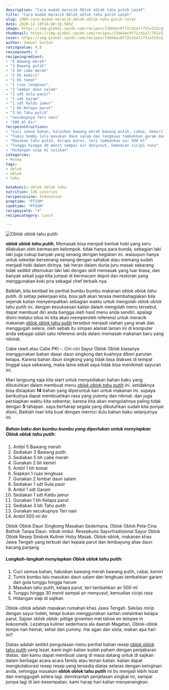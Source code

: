 ```yaml
---
description: "Cara mudah meracik Oblok oblok tahu putih Lezat"
title: "Cara mudah meracik Oblok oblok tahu putih Lezat"
slug: 1905-cara-mudah-meracik-oblok-oblok-tahu-putih-lezat
date: 2020-12-18T14:40:32.945Z
image: https://img-global.cpcdn.com/recipes/13b64ac0f72cd1a7/751x532cq70/oblok-oblok-tahu-putih-foto-resep-utama.jpg
thumbnail: https://img-global.cpcdn.com/recipes/13b64ac0f72cd1a7/751x532cq70/oblok-oblok-tahu-putih-foto-resep-utama.jpg
cover: https://img-global.cpcdn.com/recipes/13b64ac0f72cd1a7/751x532cq70/oblok-oblok-tahu-putih-foto-resep-utama.jpg
author: Samuel Sutton
ratingvalue: 4.8
reviewcount: 5
recipeingredient:
- "5 Bawang merah"
- "3 Bawang putih"
- "5 bh cabe merah"
- "2 bh kemiri"
- "1 bh tomat"
- "1 ruas lengkuas"
- "2 lembar daun salam"
- "1 sdt Gula pasir"
- "1 sdt Garam"
- "1 sdt Kaldu jamur"
- "1 bh Kelapa parut"
- "3 bh Tahu putih"
- "secukupnya Teri nasi"
- "500 ml Air"
recipeinstructions:
- "Cuci semua bahan, haluskan bawang merah bawang putih, cabai, kemiri"
- "Tumis bumbu lalu masukan daun salam dan lengkuas tambahkan garam dan gula tunggu hingga harum"
- "Masukan tahu putih, kelapa parut, teri tambahkan air 500 ml"
- "Tunggu hingga 30 menit sampai air menyusut, kemudian cicipi rasa"
- "Hidangan siap di sajikan"
categories:
- Resep
tags:
- oblok
- oblok
- tahu

katakunci: oblok oblok tahu 
nutrition: 138 calories
recipecuisine: Indonesian
preptime: "PT33M"
cooktime: "PT45M"
recipeyield: "4"
recipecategory: Lunch

---
```



![Oblok oblok tahu putih](https://img-global.cpcdn.com/recipes/13b64ac0f72cd1a7/751x532cq70/oblok-oblok-tahu-putih-foto-resep-utama.jpg)

<b><i>oblok oblok tahu putih</i></b>, Memasak bisa menjadi bentuk hobi yang seru dilakukan oleh bermacam kelompok. tidak hanya para bunda, sebagian laki laki juga cukup banyak yang senang dengan kegiatan ini. walaupun hanya untuk sekedar bersenang senang dengan sahabat atau memang sudah menjadi hobi dalam dirinya. tak heran dalam dunia juru masak sekarang tidak sedikit ditemukan laki laki dengan skill memasak yang luar biasa, dan banyak sekali juga kita jumpai di bermacam depot dan restoran yang menggunakan koki pria sebagai chef terbaik nya.

Baiklah, kita kembali ke perihal bumbu bumbu makanan <i>oblok oblok tahu putih</i>. di setiap pekerjaan kita, bisa jadi akan terasa membahagiakan bila sejenak kalian menyempatkan sebagian waktu untuk mengolah oblok oblok tahu putih ini. dengan kesuksesan kalian dalam mengolah menu tersebut, dapat membuat diri anda bangga oleh hasil menu anda sendiri. apalagi disini melalui situs ini kita akan memperoleh referensi untuk meracik makanan <u>oblok oblok tahu putih</u> tersebut menjadi olahan yang enak dan menggugah selera, oleh sebab itu simpan alamat laman ini di komputer anda sebagai salah satu referensi anda dalam memasak makanan baru yang nikmat.

Cabe rawit atau Cabe PKI -. Ciri-ciri Sayur Oblok Oblok biasanya menggunakan bahan dasar daun singkong dan kuahnya diberi parutan kelapa. Karena bahan daun singkong yang tidak bisa diakses di tempat tinggal saya sekarang, maka lama sekali saya tidak bisa menikmati sayuran ini.


Mari langsung saja kita start untuk menyediakan bahan baku yang dibutuhkan dalam membuat menu <u><i>oblok oblok tahu putih</i></u> ini. setidaknya bisa disiapkan <b>14</b> bahan yang diperuntuk kan untuk makanan ini. supaya berikutnya dapat membuahkan rasa yang yummy dan nikmat. dan juga persiapkan waktu kita sebentar, karena kita akan mengolahnya paling tidak dengan <b>5</b> tahapan. saya berharap segala yang dibutuhkan sudah kita punyai disini, Baiklah mari kita buat dengan merinci dulu bahan baku selanjutnya ini.

<!--inarticleads1-->

##### Bahan baku dan bumbu-bumbu yang diperlukan untuk menyiapkan Oblok oblok tahu putih:

1. Ambil 5 Bawang merah
1. Sediakan 3 Bawang putih
1. Sediakan 5 bh cabe merah
1. Gunakan 2 bh kemiri
1. Ambil 1 bh tomat
1. Siapkan 1 ruas lengkuas
1. Gunakan 2 lembar daun salam
1. Sediakan 1 sdt Gula pasir
1. Ambil 1 sdt Garam
1. Sediakan 1 sdt Kaldu jamur
1. Gunakan 1 bh Kelapa parut
1. Sediakan 3 bh Tahu putih
1. Gunakan secukupnya Teri nasi
1. Ambil 500 ml Air


Oblok Oblok Daun Singkong Masakan Sederhana. Oblok Oblok Pete Cina Bothok Tanpa Daun. mbok midut. Resepkuno Sayurtradisional Sayur Oblok Oblok Resep Simbok Kuliner Hoby Masak. Oblok-oblok, makanan khas Jawa Tengah yang terbuat dari kepala parut dan lembayung alias daun kacang panjang. 

<!--inarticleads2-->

##### Langkah-langkah menyiapkan Oblok oblok tahu putih:

1. Cuci semua bahan, haluskan bawang merah bawang putih, cabai, kemiri
1. Tumis bumbu lalu masukan daun salam dan lengkuas tambahkan garam dan gula tunggu hingga harum
1. Masukan tahu putih, kelapa parut, teri tambahkan air 500 ml
1. Tunggu hingga 30 menit sampai air menyusut, kemudian cicipi rasa
1. Hidangan siap di sajikan


Oblok-oblok adalah masakan rumahan khas Jawa Tengah. Sekilas mirip dengan sayur lodeh, tetapi bukan menggunakan santan melainkan kelapa parut. Sajoer oblok oblok: pittige groenten met tahoe en tempee in kokosmelk. Lezatnya kuliner sederhana ala daerah Magetan, Oblok-oblok tempe nan hemat, sehat dan yummy. Hai agan dan sista, makan apa hari ini? 

Diatas adalah sedikit pengulasan menu perihal bahan resep <u>oblok oblok tahu putih</u> yang lezat. kami ingin kalian sudah paham dengan penjabaran diatas, dan kamu dapat membuat ulang di masa datang untuk di sajikan dalam berbagai acara acara family atau teman kalian. kalian dapat mengkolaborasi resep resep yang tersedia diatas selaras dengan keinginan anda, sehingga masakan <b>oblok oblok tahu putih</b> ini bs menjadi lebih lezat dan menggugah selera lagi. demikianlah penjelasan singkat ini, sampai jumpa lagi di lain kesempatan. kami harap hari kalian menyenangkan.

